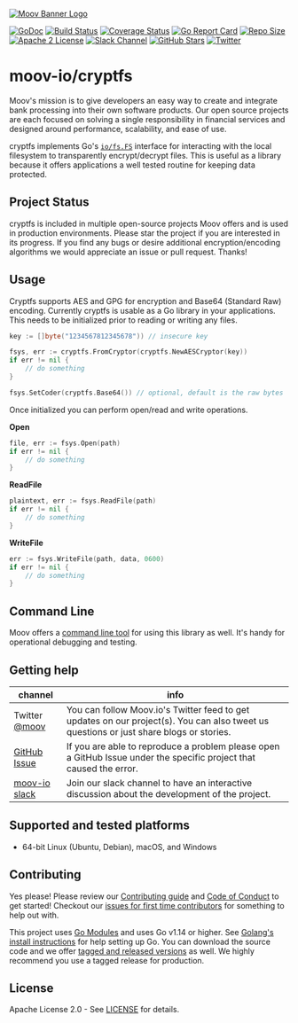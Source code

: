 [![Moov Banner Logo](https://user-images.githubusercontent.com/20115216/104214617-885b3c80-53ec-11eb-8ce0-9fc745fb5bfc.png)](https://github.com/moov-io)

<!--
<p align="center">
  <a href="https://moov-io.github.io/ach/">Project Documentation</a>
  ·
  <a href="https://moov-io.github.io/ach/api/#get-/files">API Endpoints</a>
  ·
  <a href="https://moov.io/blog/education/ach-api-guide/">API Guide</a>
  ·
  <a href="https://slack.moov.io/">Community</a>
  ·
  <a href="https://moov.io/blog/">Blog</a>
  <br>
  <br>
</p>
-->

[![GoDoc](https://godoc.org/github.com/moov-io/cryptfs?status.svg)](https://godoc.org/github.com/moov-io/cryptfs)
[![Build Status](https://github.com/moov-io/cryptfs/workflows/Go/badge.svg)](https://github.com/moov-io/cryptfs/actions)
[![Coverage Status](https://codecov.io/gh/moov-io/cryptfs/branch/master/graph/badge.svg)](https://codecov.io/gh/moov-io/cryptfs)
[![Go Report Card](https://goreportcard.com/badge/github.com/moov-io/cryptfs)](https://goreportcard.com/report/github.com/moov-io/cryptfs)
[![Repo Size](https://img.shields.io/github/languages/code-size/moov-io/cryptfs?label=project%20size)](https://github.com/moov-io/cryptfs)
[![Apache 2 License](https://img.shields.io/badge/license-Apache2-blue.svg)](https://raw.githubusercontent.com/moov-io/cryptfs/master/LICENSE)
[![Slack Channel](https://slack.moov.io/badge.svg?bg=e01563&fgColor=fffff)](https://slack.moov.io/)
[![GitHub Stars](https://img.shields.io/github/stars/moov-io/cryptfs)](https://github.com/moov-io/cryptfs)
[![Twitter](https://img.shields.io/twitter/follow/moov?style=social)](https://twitter.com/moov?lang=en)

# moov-io/cryptfs
Moov's mission is to give developers an easy way to create and integrate bank processing into their own software products. Our open source projects are each focused on solving a single responsibility in financial services and designed around performance, scalability, and ease of use.

cryptfs implements Go's [`io/fs.FS`](https://pkg.go.dev/io/fs#FS) interface for interacting with the local filesystem to transparently encrypt/decrypt files. This is useful as a library because it offers applications a well tested routine for keeping data protected.

## Project Status

cryptfs is included in multiple open-source projects Moov offers and is used in production environments. Please star the project if you are interested in its progress. If you find any bugs or desire additional encryption/encoding algorithms we would appreciate an issue or pull request. Thanks!

## Usage

Cryptfs supports AES and GPG for encryption and Base64 (Standard Raw) encoding. Currently cryptfs is usable as a Go library in your applications. This needs to be initialized prior to reading or writing any files.

```go
key := []byte("1234567812345678")) // insecure key

fsys, err := cryptfs.FromCryptor(cryptfs.NewAESCryptor(key))
if err != nil {
    // do something
}

fsys.SetCoder(cryptfs.Base64()) // optional, default is the raw bytes
```

Once initialized you can perform open/read and write operations.

**Open**
```go
file, err := fsys.Open(path)
if err != nil {
    // do something
}
```

**ReadFile**
```go
plaintext, err := fsys.ReadFile(path)
if err != nil {
    // do something
}
```

**WriteFile**
```go
err := fsys.WriteFile(path, data, 0600)
if err != nil {
    // do something
}
```

## Command Line

Moov offers a [command line tool](./cmd/cryptfs) for using this library as well. It's handy for operational debugging and testing.

## Getting help

 channel | info
 ------- | -------
Twitter [@moov](https://twitter.com/moov)	| You can follow Moov.io's Twitter feed to get updates on our project(s). You can also tweet us questions or just share blogs or stories.
[GitHub Issue](https://github.com/moov-io/cryptfs/issues/new) | If you are able to reproduce a problem please open a GitHub Issue under the specific project that caused the error.
[moov-io slack](https://slack.moov.io/) | Join our slack channel to have an interactive discussion about the development of the project.

## Supported and tested platforms

- 64-bit Linux (Ubuntu, Debian), macOS, and Windows

## Contributing

Yes please! Please review our [Contributing guide](CONTRIBUTING.md) and [Code of Conduct](https://github.com/moov-io/ach/blob/master/CODE_OF_CONDUCT.md) to get started! Checkout our [issues for first time contributors](https://github.com/moov-io/watchman/contribute) for something to help out with.

This project uses [Go Modules](https://github.com/golang/go/wiki/Modules) and uses Go v1.14 or higher. See [Golang's install instructions](https://golang.org/doc/install) for help setting up Go. You can download the source code and we offer [tagged and released versions](https://github.com/moov-io/ach/releases/latest) as well. We highly recommend you use a tagged release for production.

## License

Apache License 2.0 - See [LICENSE](LICENSE) for details.
